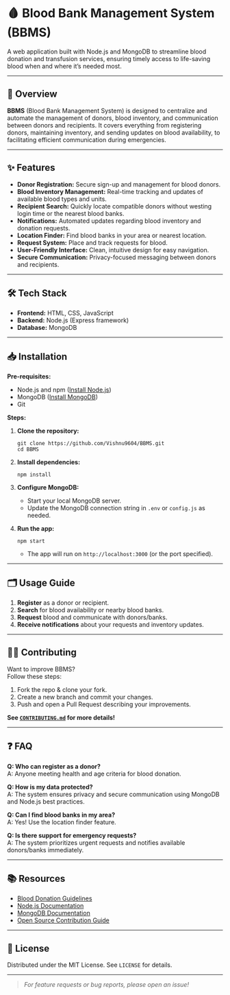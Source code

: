 # 🩸 Blood Bank Management System (BBMS)

A web application built with Node.js and MongoDB to streamline blood donation and transfusion services, ensuring timely access to life-saving blood when and where it’s needed most.

---

## 🚀 Overview

**BBMS** (Blood Bank Management System) is designed to centralize and automate the management of donors, blood inventory, and communication between donors and recipients. It covers everything from registering donors, maintaining inventory, and sending updates on blood availability, to facilitating efficient communication during emergencies.

---

## ✨ Features

- **Donor Registration:** Secure sign-up and management for blood donors.
- **Blood Inventory Management:** Real-time tracking and updates of available blood types and units.
- **Recipient Search:** Quickly locate compatible donors without westing login time or the nearest blood banks.
- **Notifications:** Automated updates regarding blood inventory and donation requests.
- **Location Finder:** Find blood banks in your area or nearest location.
- **Request System:** Place and track requests for blood.
- **User-Friendly Interface:** Clean, intuitive design for easy navigation.
- **Secure Communication:** Privacy-focused messaging between donors and recipients.

---

## 🛠️ Tech Stack

- **Frontend:** HTML, CSS, JavaScript
- **Backend:** Node.js (Express framework)
- **Database:** MongoDB


---

## 📥 Installation

**Pre-requisites:**  
- Node.js and npm ([Install Node.js](https://nodejs.org/en/download/))
- MongoDB ([Install MongoDB](https://www.mongodb.com/try/download/community))
- Git

**Steps:**

1. **Clone the repository:**
    ```
    git clone https://github.com/Vishnu9604/BBMS.git
    cd BBMS
    ```

2. **Install dependencies:**
    ```
    npm install
    ```

3. **Configure MongoDB:**
    - Start your local MongoDB server.
    - Update the MongoDB connection string in `.env` or `config.js` as needed.

4. **Run the app:**
    ```
    npm start
    ```
    - The app will run on `http://localhost:3000` (or the port specified).

---

## 🗂️ Usage Guide

1. **Register** as a donor or recipient.
2. **Search** for blood availability or nearby blood banks.
3. **Request** blood and communicate with donors/banks.
4. **Receive notifications** about your requests and inventory updates.

---

## 🧑‍💻 Contributing

Want to improve BBMS?  
Follow these steps:

1. Fork the repo & clone your fork.
2. Create a new branch and commit your changes.
3. Push and open a Pull Request describing your improvements.

**See [`CONTRIBUTING.md`](CONTRIBUTING.md) for more details!**

---

## ❓ FAQ

**Q: Who can register as a donor?**  
A: Anyone meeting health and age criteria for blood donation.

**Q: How is my data protected?**  
A: The system ensures privacy and secure communication using MongoDB and Node.js best practices.

**Q: Can I find blood banks in my area?**  
A: Yes! Use the location finder feature.

**Q: Is there support for emergency requests?**  
A: The system prioritizes urgent requests and notifies available donors/banks immediately.

---

## 📚 Resources

- [Blood Donation Guidelines](https://www.who.int/news-room/fact-sheets/detail/blood-safety-and-availability)
- [Node.js Documentation](https://nodejs.org/en/docs/)
- [MongoDB Documentation](https://www.mongodb.com/docs/)
- [Open Source Contribution Guide](https://opensource.guide/how-to-contribute/)

---

## 📝 License

Distributed under the MIT License. See `LICENSE` for details.

---

> _For feature requests or bug reports, please open an issue!_
